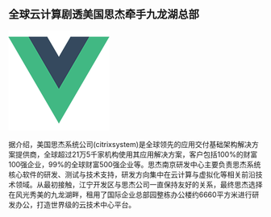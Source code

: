 ## 全球云计算剧透美国思杰牵手九龙湖总部

![](logo.png)

据介绍，美国思杰系统公司(citrixsystem)是全球领先的应用交付基础架构解决方案提供商，全球超过21万5千家机构使用其应用解决方案，客户包括100%的财富100强企业，99%的全球财富500强企业等。思杰南京研发中心主要负责思杰系统核心软件的研发、测试与技术支持，研发方向集中在云计算与虚拟化等相关前沿技术领域。从最初接触，江宁开发区与思杰公司一直保持友好的关系，最终思杰选择在风光秀美的九龙湖畔，租用了国际企业总部园整栋办公楼约6660平方米进行研发办公，打造世界级的云技术中心平台。